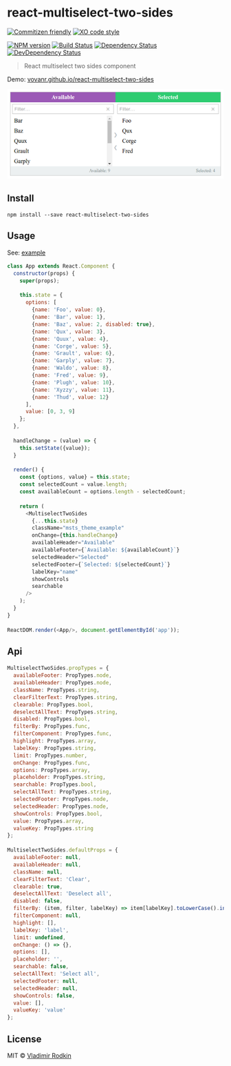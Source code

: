 # react-multiselect-two-sides

[![Commitizen friendly][commitizen-image]][commitizen-url]
[![XO code style][codestyle-image]][codestyle-url]

[![NPM version][npm-image]][npm-url]
[![Build Status][travis-image]][travis-url]
[![Dependency Status][depstat-image]][depstat-url]
[![DevDependency Status][depstat-dev-image]][depstat-dev-url]

> React multiselect two sides component

Demo: [vovanr.github.io/react-multiselect-two-sides][demo]

![](preview.png)

## Install

```shell
npm install --save react-multiselect-two-sides
```

## Usage
See: [example](example/app.jsx)

```js
class App extends React.Component {
  constructor(props) {
    super(props);

    this.state = {
      options: [
        {name: 'Foo', value: 0},
        {name: 'Bar', value: 1},
        {name: 'Baz', value: 2, disabled: true},
        {name: 'Qux', value: 3},
        {name: 'Quux', value: 4},
        {name: 'Corge', value: 5},
        {name: 'Grault', value: 6},
        {name: 'Garply', value: 7},
        {name: 'Waldo', value: 8},
        {name: 'Fred', value: 9},
        {name: 'Plugh', value: 10},
        {name: 'Xyzzy', value: 11},
        {name: 'Thud', value: 12}
      ],
      value: [0, 3, 9]
    };
  },

  handleChange = (value) => {
    this.setState({value});
  }

  render() {
    const {options, value} = this.state;
    const selectedCount = value.length;
    const availableCount = options.length - selectedCount;

    return (
      <MultiselectTwoSides
        {...this.state}
        className="msts_theme_example"
        onChange={this.handleChange}
        availableHeader="Available"
        availableFooter={`Available: ${availableCount}`}
        selectedHeader="Selected"
        selectedFooter={`Selected: ${selectedCount}`}
        labelKey="name"
        showControls
        searchable
      />
    );
  }
}

ReactDOM.render(<App/>, document.getElementById('app'));
```

## Api

```js
MultiselectTwoSides.propTypes = {
  availableFooter: PropTypes.node,
  availableHeader: PropTypes.node,
  className: PropTypes.string,
  clearFilterText: PropTypes.string,
  clearable: PropTypes.bool,
  deselectAllText: PropTypes.string,
  disabled: PropTypes.bool,
  filterBy: PropTypes.func,
  filterComponent: PropTypes.func,
  highlight: PropTypes.array,
  labelKey: PropTypes.string,
  limit: PropTypes.number,
  onChange: PropTypes.func,
  options: PropTypes.array,
  placeholder: PropTypes.string,
  searchable: PropTypes.bool,
  selectAllText: PropTypes.string,
  selectedFooter: PropTypes.node,
  selectedHeader: PropTypes.node,
  showControls: PropTypes.bool,
  value: PropTypes.array,
  valueKey: PropTypes.string
};

MultiselectTwoSides.defaultProps = {
  availableFooter: null,
  availableHeader: null,
  className: null,
  clearFilterText: 'Clear',
  clearable: true,
  deselectAllText: 'Deselect all',
  disabled: false,
  filterBy: (item, filter, labelKey) => item[labelKey].toLowerCase().indexOf(filter.toLowerCase()) > -1,
  filterComponent: null,
  highlight: [],
  labelKey: 'label',
  limit: undefined,
  onChange: () => {},
  options: [],
  placeholder: '',
  searchable: false,
  selectAllText: 'Select all',
  selectedFooter: null,
  selectedHeader: null,
  showControls: false,
  value: [],
  valueKey: 'value'
};
```

## License
MIT © [Vladimir Rodkin](https://github.com/VovanR)

[demo]: https://vovanr.github.io/react-multiselect-two-sides

[commitizen-url]: https://commitizen.github.io/cz-cli/
[commitizen-image]: https://img.shields.io/badge/commitizen-friendly-brightgreen.svg?style=flat-square

[codestyle-url]: https://github.com/sindresorhus/xo
[codestyle-image]: https://img.shields.io/badge/code_style-XO-5ed9c7.svg?style=flat-square

[npm-url]: https://npmjs.org/package/react-multiselect-two-sides
[npm-image]: https://img.shields.io/npm/v/react-multiselect-two-sides.svg?style=flat-square

[travis-url]: https://travis-ci.org/VovanR/react-multiselect-two-sides
[travis-image]: https://img.shields.io/travis/VovanR/react-multiselect-two-sides.svg?style=flat-square

[depstat-url]: https://david-dm.org/VovanR/react-multiselect-two-sides
[depstat-image]: https://david-dm.org/VovanR/react-multiselect-two-sides.svg?style=flat-square

[depstat-dev-url]: https://david-dm.org/VovanR/react-multiselect-two-sides
[depstat-dev-image]: https://david-dm.org/VovanR/react-multiselect-two-sides/dev-status.svg?style=flat-square
